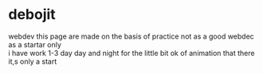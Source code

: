 # debojit
webdev
this page are made on the basis of practice not as a good webdec as a startar only  
i have work 1-3 day day and night for the little bit ok of animation that there
it,s only a start
